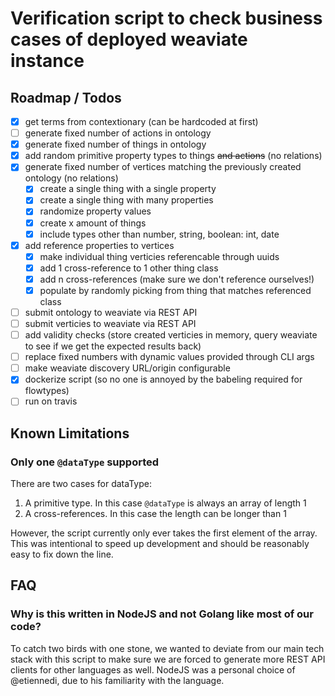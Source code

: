 # Verification script to check business cases of deployed weaviate instance

## Roadmap / Todos

* [x] get terms from contextionary (can be hardcoded at first)
* [ ] generate fixed number of actions in ontology
* [x] generate fixed number of things in ontology
* [x] add random primitive property types to things ~~and actions~~ (no relations)
* [x] generate fixed number of vertices matching the previously created ontology (no relations) 
  * [x] create a single thing with a single property
  * [x] create a single thing with many properties
  * [x] randomize property values
  * [x] create x amount of things
  * [x] include types other than number, string, boolean: int, date
* [x] add reference properties to vertices
  * [x] make individual thing verticies referencable through uuids
  * [x] add 1 cross-reference to 1 other thing class 
  * [x] add n cross-references (make sure we don't reference ourselves!)
  * [x] populate by randomly picking from thing that matches referenced class
* [ ] submit ontology to weaviate via REST API
* [ ] submit verticies to weaviate via REST API
* [ ] add validity checks (store created verticies in memory, query weaviate to see if
  we get the expected results back)
* [ ] replace fixed numbers with dynamic values provided through CLI args
* [ ] make weaviate discovery URL/origin configurable
* [x] dockerize script (so no one is annoyed by the babeling required for flowtypes)
* [ ] run on travis

## Known Limitations

### Only one `@dataType` supported
There are two cases for dataType:

1. A primitive type. In this case `@dataType` is always an array of length 1
2. A cross-references. In this case the length can be longer than 1

However, the script currently only ever takes the first element of the array. 
This was intentional to speed up development and should be reasonably easy to fix down the line.

## FAQ

### Why is this written in NodeJS and not Golang like most of our code?

To catch two birds with one stone, we wanted to deviate from our main tech stack 
with this script to make sure we are forced to generate more REST API clients for
other languages as well. NodeJS was a personal choice of @etiennedi, due to his 
familiarity with the language.
